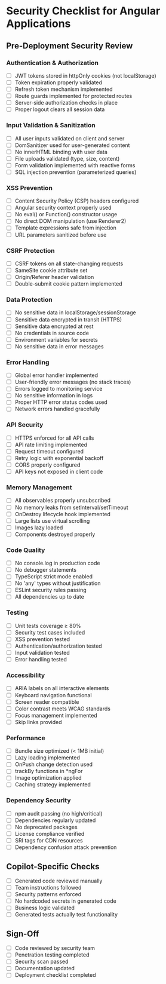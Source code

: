 # Security Checklist for Angular Applications

## Pre-Deployment Security Review

### Authentication & Authorization
- [ ] JWT tokens stored in httpOnly cookies (not localStorage)
- [ ] Token expiration properly validated
- [ ] Refresh token mechanism implemented
- [ ] Route guards implemented for protected routes
- [ ] Server-side authorization checks in place
- [ ] Proper logout clears all session data

### Input Validation & Sanitization
- [ ] All user inputs validated on client and server
- [ ] DomSanitizer used for user-generated content
- [ ] No innerHTML binding with user data
- [ ] File uploads validated (type, size, content)
- [ ] Form validation implemented with reactive forms
- [ ] SQL injection prevention (parameterized queries)

### XSS Prevention
- [ ] Content Security Policy (CSP) headers configured
- [ ] Angular security context properly used
- [ ] No eval() or Function() constructor usage
- [ ] No direct DOM manipulation (use Renderer2)
- [ ] Template expressions safe from injection
- [ ] URL parameters sanitized before use

### CSRF Protection
- [ ] CSRF tokens on all state-changing requests
- [ ] SameSite cookie attribute set
- [ ] Origin/Referer header validation
- [ ] Double-submit cookie pattern implemented

### Data Protection
- [ ] No sensitive data in localStorage/sessionStorage
- [ ] Sensitive data encrypted in transit (HTTPS)
- [ ] Sensitive data encrypted at rest
- [ ] No credentials in source code
- [ ] Environment variables for secrets
- [ ] No sensitive data in error messages

### Error Handling
- [ ] Global error handler implemented
- [ ] User-friendly error messages (no stack traces)
- [ ] Errors logged to monitoring service
- [ ] No sensitive information in logs
- [ ] Proper HTTP error status codes used
- [ ] Network errors handled gracefully

### API Security
- [ ] HTTPS enforced for all API calls
- [ ] API rate limiting implemented
- [ ] Request timeout configured
- [ ] Retry logic with exponential backoff
- [ ] CORS properly configured
- [ ] API keys not exposed in client code

### Memory Management
- [ ] All observables properly unsubscribed
- [ ] No memory leaks from setInterval/setTimeout
- [ ] OnDestroy lifecycle hook implemented
- [ ] Large lists use virtual scrolling
- [ ] Images lazy loaded
- [ ] Components destroyed properly

### Code Quality
- [ ] No console.log in production code
- [ ] No debugger statements
- [ ] TypeScript strict mode enabled
- [ ] No 'any' types without justification
- [ ] ESLint security rules passing
- [ ] All dependencies up to date

### Testing
- [ ] Unit tests coverage ≥ 80%
- [ ] Security test cases included
- [ ] XSS prevention tested
- [ ] Authentication/authorization tested
- [ ] Input validation tested
- [ ] Error handling tested

### Accessibility
- [ ] ARIA labels on all interactive elements
- [ ] Keyboard navigation functional
- [ ] Screen reader compatible
- [ ] Color contrast meets WCAG standards
- [ ] Focus management implemented
- [ ] Skip links provided

### Performance
- [ ] Bundle size optimized (< 1MB initial)
- [ ] Lazy loading implemented
- [ ] OnPush change detection used
- [ ] trackBy functions in *ngFor
- [ ] Image optimization applied
- [ ] Caching strategy implemented

### Dependency Security
- [ ] npm audit passing (no high/critical)
- [ ] Dependencies regularly updated
- [ ] No deprecated packages
- [ ] License compliance verified
- [ ] SRI tags for CDN resources
- [ ] Dependency confusion attack prevention

## Copilot-Specific Checks
- [ ] Generated code reviewed manually
- [ ] Team instructions followed
- [ ] Security patterns enforced
- [ ] No hardcoded secrets in generated code
- [ ] Business logic validated
- [ ] Generated tests actually test functionality

## Sign-Off
- [ ] Code reviewed by security team
- [ ] Penetration testing completed
- [ ] Security scan passed
- [ ] Documentation updated
- [ ] Deployment checklist completed
